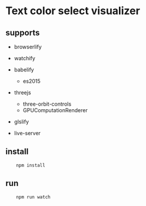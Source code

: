 # Text color select visualizer

## supports

- browserlify
- watchify
- babelify
    - es2015

- threejs
    - three-orbit-controls
    - GPUComputationRenderer
- glslify

- live-server

## install
```
    npm install
```

## run
```
    npm run watch
```
